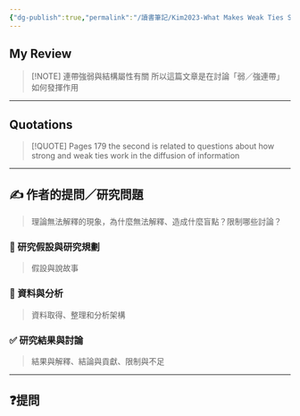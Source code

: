 ```yaml
---
{"dg-publish":true,"permalink":"/讀書筆記/Kim2023-What Makes Weak Ties Strong/所以這篇文章是在討論「弱／強連帶」如何發揮作用/","tags":["李樹論文"],"noteIcon":"3","created":"2025-06-02T20:10:01.000+08:00","updated":"2025-06-02T15:32:44.000+08:00"}
---
```











## My Review



> [!NOTE] 連帶強弱與結構屬性有關
>  所以這篇文章是在討論「弱／強連帶」如何發揮作用

---


## Quotations

> [!QUOTE] Pages  179
> the second is related to questions about how strong and weak ties work in the diffusion of information



---

## ✍️ 作者的提問／研究問題

> 理論無法解釋的現象，為什麼無法解釋、造成什麼盲點？限制哪些討論？


### 🎯 研究假設與研究規劃
> 假設與說故事


### 🔢 資料與分析
> 資料取得、整理和分析架構


### ✅ 研究結果與討論
> 結果與解釋、結論與貢獻、限制與不足


---
## ❓提問

















